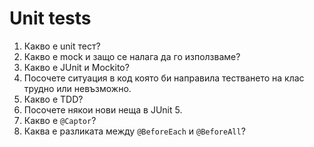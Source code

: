 # Unit tests

1. Какво е unit тест?
2. Какво е mock и защо се налага да го използваме?
3. Какво е JUnit и Mockito?
4. Посочете ситуация в код която би направила тестването на клас трудно или невъзможно.
5. Какво е TDD?
6. Посочете някои нови неща в JUnit 5.
7. Какво е `@Captor`?
8. Каква е разликата между `@BeforeEach` и `@BeforeAll`?